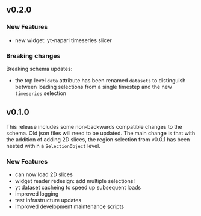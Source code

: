 ## v0.2.0

### New Features
* new widget: yt-napari timeseries slicer

### Breaking changes

Breaking schema updates:
* the top level `data` attribute has been renamed `datasets` to distinguish between loading selections from a single timestep and the new `timeseries` selection

## v0.1.0

This release includes some non-backwards compatible changes to the schema. Old
json files will need to be updated. The main change is that with the addition of
adding 2D slices, the region selection from v0.0.1 has been nested within a
`SelectionObject` level.

### New Features

* can now load 2D slices
* widget reader redesign: add multiple selections!
* yt dataset cacheing to speed up subsequent loads
* improved logging
* test infrastructure updates
* improved development maintenance scripts
